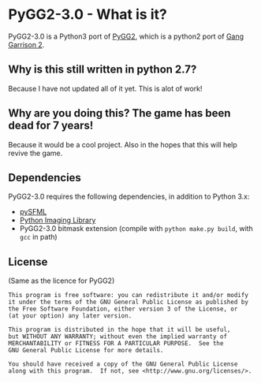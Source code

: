 PyGG2-3.0 - What is it?
====================

PyGG2-3.0 is a Python3 port of  [PyGG2](https://github.com/PyGG2/PyGG2), which is a python2 port of [Gang Garrison 2](http://ganggarrison.com/).

Why is this still written in python 2.7?
------------
Because I have not updated all of it yet.
This is alot of work!

Why are you doing this? The game has been dead for 7 years!
------------
Because it would be a cool project.
Also in the hopes that this will help revive the game.

Dependencies
------------

PyGG2-3.0 requires the following dependencies, in addition to Python 3.x:

* [pySFML ](https://pypi.org/project/sfml/)
* [Python Imaging Library](https://pypi.org/project/Pillow/)
* PyGG2-3.0 bitmask extension (compile with `python make.py build`, with `gcc` in path)

License
-------
(Same as the licence for PyGG2)

    This program is free software: you can redistribute it and/or modify
    it under the terms of the GNU General Public License as published by
    the Free Software Foundation, either version 3 of the License, or
    (at your option) any later version.

    This program is distributed in the hope that it will be useful,
    but WITHOUT ANY WARRANTY; without even the implied warranty of
    MERCHANTABILITY or FITNESS FOR A PARTICULAR PURPOSE.  See the
    GNU General Public License for more details.

    You should have received a copy of the GNU General Public License
    along with this program.  If not, see <http://www.gnu.org/licenses/>.
